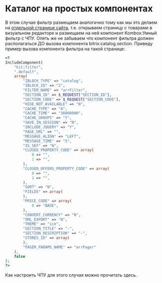 # Каталог на простых компонентах

В этом случае фильтр размещаем аналогично тому как мы это делаем на [отдельной странице сайта](simple_page.md), т.е. открываем страницу с товарами в визуальном редакторе и размещаем на ней компонент Kombox:Умный фильтр с ЧПУ. Опять же не забываем что компонент фильтра должен располагаться ДО вызова компонента bitrix:catalog.section. Приведу пример вызова компонента фильтра на такой странице:

```php
<?
IncludeComponent(
	"kit:filter", 
	".default", 
	array(
		"IBLOCK_TYPE" => "catalog",
		"IBLOCK_ID" => "2",
		"FILTER_NAME" => "arrFilter",
		"SECTION_ID" => $_REQUEST["SECTION_ID"],
		"SECTION_CODE" => $_REQUEST["SECTION_CODE"],
		"HIDE_NOT_AVAILABLE" => "N",
		"CACHE_TYPE" => "A",
		"CACHE_TIME" => "36000000",
		"CACHE_GROUPS" => "Y",
		"SAVE_IN_SESSION" => "N",
		"INCLUDE_JQUERY" => "Y",
		"PAGE_URL" => "",
		"MESSAGE_ALIGN" => "LEFT",
		"MESSAGE_TIME" => "5",
		"IS_SEF" => "N",
		"CLOSED_PROPERTY_CODE" => array(
			0 => "",
			1 => "",
		),
		"CLOSED_OFFERS_PROPERTY_CODE" => array(
			0 => "",
			1 => "",
		),
		"SORT" => "N",
		"FIELDS" => array(
		),
		"PRICE_CODE" => array(
			0 => "BASE",
		),
		"CONVERT_CURRENCY" => "N",
		"XML_EXPORT" => "N",
		"THEME" => "ice",
		"SECTION_TITLE" => "-",
		"SECTION_DESCRIPTION" => "-",
		"STORES_ID" => array(
		),
        "PAGER_PARAMS_NAME" => "arrPager"
	),
	false
);
?>
```

Как настроить ЧПУ для этого случая можно прочитать здесь.